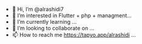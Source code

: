- 👋 Hi, I’m @alrashidi7
- 👀 I’m interested in Flutter + php + managment...
- 🌱 I’m currently learning ...
- 💞️ I’m looking to collaborate on ...
- 📫 How to reach me  https://tapyo.app/alrashidi ...

<!---
alrashidi7/alrashidi7 is a ✨ special ✨ repository because its `README.md` (this file) appears on your GitHub profile.
You can click the Preview link to take a look at your changes.
--->
